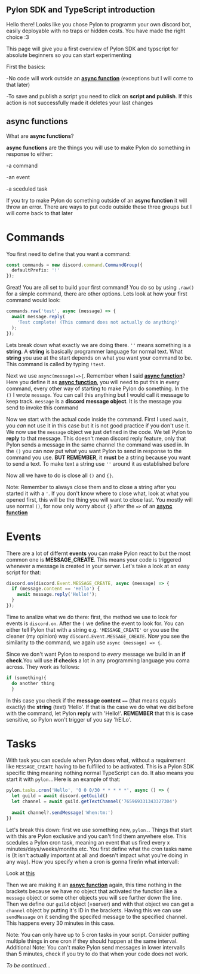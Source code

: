 ## Pylon SDK and TypeScript introduction

Hello there! Looks like you chose Pylon to programm your own discord bot, easily deployable with no traps or hidden costs. You have made the right choice :3

This page will give you a first overview of Pylon SDK and typscript for absolute beginners so you can start experimenting

First the basics:

  -No code will work outside an [**async function**](https://github.com/Kile/Pylondocs/blob/main/introduction.markdown#async-functions) (exceptions but I will come to that later)
  
  -To save and publish a script you need to click on **script and publish**. If this action is not successfully made it deletes your last changes
  
## async functions
  
  What are **async functions**?
  
  **async functions** are the things you will use to make Pylon do something in response to either:
  
  \-a command
  
  \-an event
  
  \-a sceduled task
  
  If you try to make Pylon do something outside of an **async function** it will throw an error. There are ways to put code outside these three groups but I will come back to that later
  
# Commands
  
You first need to define that you want a command: 
```ts
const commands = new discord.command.CommandGroup({
  defaultPrefix: '!'
});
```
Great! You are all set to build your first command! You do so by using `.raw()` for a simple command, there are other options.
Lets look at how your first command would look:

```ts
commands.raw('test', async (message) => {
  await message.reply(
    'Test complete! (This command does not actually do anything)'
  );
});

```
Lets break down what exactly we are doing there. `''` means something is a **string**. A **string** is basically programmer language for normal
text. What **string** you use at the start depends on what you want your command to be. This command is called by typing `!test`.

Next we use `async(message)=>{`. Remember when I said [**async function**](https://github.com/Kile/Pylondocs/blob/main/introduction.markdown#async-functions)? Here you define it as [**async function**](https://github.com/Kile/Pylondocs/blob/main/introduction.markdown#async-functions), you will need to put this in every command, every other way of starting to make Pylon do something. In the `()` I wrote `message`. You can call this anything but I would call it message to keep track. `message` is a **discord message object**. It is the message you send to invoke this command

Now we start with the actual code inside the command. First I used `await`, you *can* not use it in this case but it is not good practice if you
don't use it. We now use the `message` object we just defined in the code. We tell Pylon to **reply** to that message. This doesn't mean discord reply feature,
only that Pylon sends a message in the same channel the command was used in. In the `()` you can now put what you want Pylon to send in response to the command
you use. **BUT REMEMBER**, it **must** be a string because you want to send a text. To make text a string use `''` around it as established before

Now all we have to do is close all `()` and `{}`.

Note: Remember to always close them and to close a string after you started it with a `'`. If you don't know where to close what, look at what you opened
first, this will be the thing you will want to close last. You mostly will use normal `()`, for now only worry about `{}` after the `=>` of an [**async function**](https://github.com/Kile/Pylondocs/blob/main/introduction.markdown#async-functions)

# Events

There are a lot of differnt **events** you can make Pylon react to but the most common one is **MESSAGE_CREATE**. This means your code is triggered whenever a message is created in your server. Let's take a look at an easy script for that:

```ts
discord.on(discord.Event.MESSAGE_CREATE, async (message) => {
  if (message.content == 'Hello') {
    await message.reply('Hello!');
  }
});
```
Time to analize what we do there: first, the method we use to look for events is `discord.on`. After the `(` we define the event to look for. You can either tell Pylon that with a string e.g. `'MESSAGE_CREATE'` or you use the cleaner (my opinion) way `discord.Event.MESSAGE_CREATE`. Now you see the similarity to the command, we again use `async (message) => {`.

Since we don't want Pylon to respond to *every* message we build in an **if check**.You will use **if checks** a lot in any programming language you coma across. They work as follows:
```ts
if (something){
  do another thing
  }
```
In this case you check if the **message content** `==` (that means equals exactly) the **string** (text) 'Hello'. If that is the case we do what we did before with the command, let Pylon **reply** with 'Hello!'. **REMEMBER** that this is case sensitive, so Pylon won't trigger uf you say 'hElLo'.

# Tasks

With task you can scedule when Pylon does what, without a requirement like `MESSAGE_CREATE` having to be fulfilled to be activated. This is a Pylon SDK specific thing meaning nothing normal TypeScript can do. It also means you start it with `pylon.`. Here is an example of that:

```ts
pylon.tasks.cron('Hello', '0 0 0/30 * * * * *', async () => {
  let guild = await discord.getGuild()
  let channel = await guild.getTextChannel('765969331343327304')
  
  await channel?.sendMessage('When:tm:')
})
```

Let's break this down: first we use something new, `pylon.`. Things that start with this are Pylon exclusive and you can't find them anywhere else. This scedules a Pylon cron task, meaning an event that us fired every x minutes/days/weeks/months etc. You first define what the cron tasks name is (It isn't actually important at all and doesn't impact what you're doing in any way). How you specify when a cron is gonna fire/in what intervall:

Look at [this](https://docs.oracle.com/cd/E12058_01/doc/doc.1014/e12030/cron_expressions.htm)

Then we are making it an [**asnyc function**](https://github.com/Kile/Pylondocs/blob/main/introduction.markdown#async-functions) again, this time nothing in the brackets because we have no object that activated the function like a `message` object or some other objects you will see further down the line. Then we define our `guild` object (=server) and with that object we can get a `channel` object by putting it's ID in the brackets. Having this we can use `sendMessage` on it sending the specifed message to the specified channel. This happens every 30 minutes in this case. 

Note: You can only have up to 5 cron tasks in your script. Consider putting multiple things in one cron if they should happen at the same interval. 
Additional Note: You can't make Pylon send messages in lower intervalls than 5 minutes, check if you try to do that when your code does not work.

*To be continued...*
